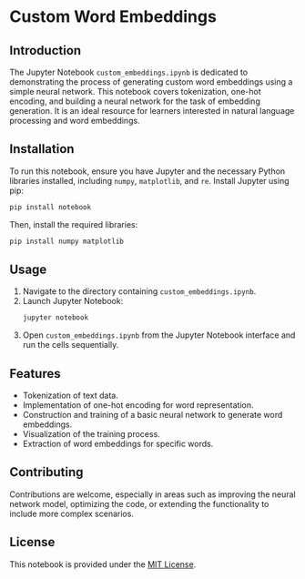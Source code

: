 
# Custom Word Embeddings

## Introduction
The Jupyter Notebook `custom_embeddings.ipynb` is dedicated to demonstrating the process of generating custom word embeddings using a simple neural network. This notebook covers tokenization, one-hot encoding, and building a neural network for the task of embedding generation. It is an ideal resource for learners interested in natural language processing and word embeddings.

## Installation
To run this notebook, ensure you have Jupyter and the necessary Python libraries installed, including `numpy`, `matplotlib`, and `re`. Install Jupyter using pip:
```bash
pip install notebook
```
Then, install the required libraries:
```bash
pip install numpy matplotlib
```

## Usage
1. Navigate to the directory containing `custom_embeddings.ipynb`.
2. Launch Jupyter Notebook:
   ```bash
   jupyter notebook
   ```
3. Open `custom_embeddings.ipynb` from the Jupyter Notebook interface and run the cells sequentially.

## Features
- Tokenization of text data.
- Implementation of one-hot encoding for word representation.
- Construction and training of a basic neural network to generate word embeddings.
- Visualization of the training process.
- Extraction of word embeddings for specific words.

## Contributing
Contributions are welcome, especially in areas such as improving the neural network model, optimizing the code, or extending the functionality to include more complex scenarios.

## License
This notebook is provided under the [MIT License](https://opensource.org/licenses/MIT).


